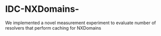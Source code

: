 # IDC-NXDomains-
We implemented a novel measurement experiment to evaluate number of resolvers that perform caching for NXDomains
